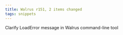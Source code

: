 ```yaml
---
title: Walrus r151, 2 items changed
tags: snippets
---
```


Clarify LoadError message in Walrus command-line tool

